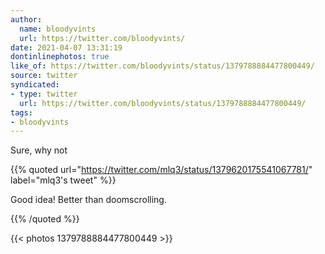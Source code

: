 ```yaml
---
author:
  name: bloodyvints
  url: https://twitter.com/bloodyvints/
date: 2021-04-07 13:31:19
dontinlinephotos: true
like_of: https://twitter.com/bloodyvints/status/1379788884477800449/
source: twitter
syndicated:
- type: twitter
  url: https://twitter.com/bloodyvints/status/1379788884477800449/
tags:
- bloodyvints
---
```


Sure, why not 

{{% quoted url="https://twitter.com/mlq3/status/1379620175541067781/" label="mlq3's tweet" %}}

Good idea! Better than doomscrolling. 

{{% /quoted %}}

{{< photos 1379788884477800449 >}}